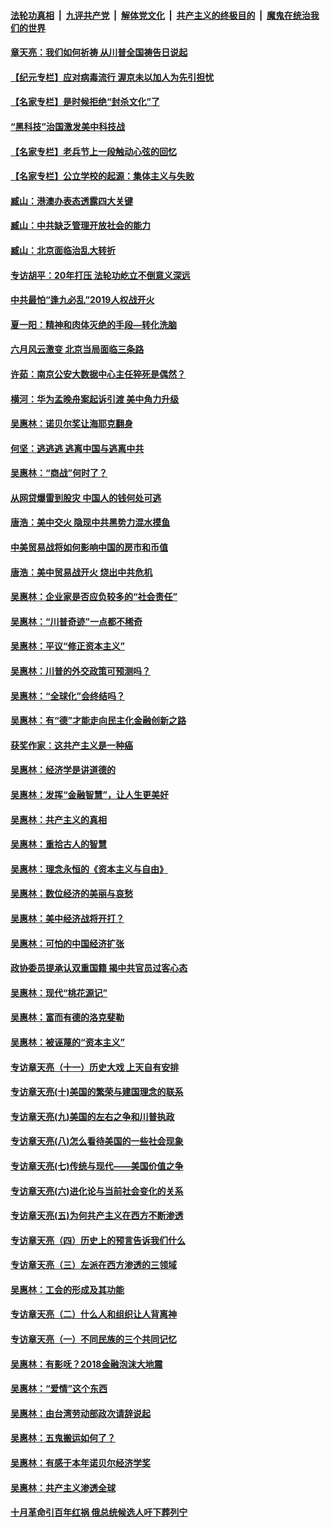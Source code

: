 ####  [法轮功真相](../../../../basic/blob/master/README.md?t=06290631) &nbsp;|&nbsp; [九评共产党](../../../../9ping.md/blob/master/README.md?t=06290631) &nbsp;|&nbsp; [解体党文化](../../../../jtdwh.md/blob/master/README.md?t=06290631)  &nbsp;|&nbsp; [共产主义的终极目的](../../../../gczydzjmd.md/blob/master/README.md?t=06290631) &nbsp;|&nbsp; [魔鬼在统治我们的世界](../../../../mgztzwmdsj.md/blob/master/README.md?t=06290631) 

#### [章天亮：我们如何祈祷 从川普全国祷告日说起](../pages/nsc423/n11944627.md?t=06290631) 

#### [【纪元专栏】应对病毒流行 渥京未以加人为先引担忧](../pages/nsc423/n11875714.md?t=06290631) 

#### [【名家专栏】是时候拒绝“封杀文化”了](../pages/nsc423/n11814093.md?t=06290631) 

#### [“黑科技”治国激发美中科技战](../pages/nsc423/n11638056.md?t=06290631) 

#### [【名家专栏】老兵节上一段触动心弦的回忆](../pages/nsc423/n11646016.md?t=06290631) 

#### [【名家专栏】公立学校的起源：集体主义与失败](../pages/nsc423/n11601833.md?t=06290631) 

#### [臧山：港澳办表态透露四大关键](../pages/nsc423/n11421628.md?t=06290631) 

#### [臧山：中共缺乏管理开放社会的能力](../pages/nsc423/n11407457.md?t=06290631) 

#### [臧山：北京面临治乱大转折](../pages/nsc423/n11406895.md?t=06290631) 

#### [专访胡平：20年打压 法轮功屹立不倒意义深远](../pages/nsc423/n11398800.md?t=06290631) 

#### [中共最怕“逢九必乱”2019人权战开火](../pages/nsc423/n11385248.md?t=06290631) 

#### [夏一阳：精神和肉体灭绝的手段—转化洗脑](../pages/nsc423/n11368250.md?t=06290631) 

#### [六月风云激变 北京当局面临三条路](../pages/nsc423/n11313668.md?t=06290631) 

#### [许茹：南京公安大数据中心主任猝死是偶然？](../pages/nsc423/n11064744.md?t=06290631) 

#### [横河：华为孟晚舟案起诉引渡 美中角力升级](../pages/nsc423/n11027230.md?t=06290631) 

#### [吴惠林：诺贝尔奖让海耶克翻身](../pages/nsc423/n10890049.md?t=06290631) 

#### [何坚：逃逃逃 逃离中国与逃离中共](../pages/nsc423/n10592891.md?t=06290631) 

#### [吴惠林：“商战”何时了？](../pages/nsc423/n10573558.md?t=06290631) 

#### [从网贷爆雷到股灾 中国人的钱何处可逃](../pages/nsc423/n10572800.md?t=06290631) 

#### [唐浩：美中交火 隐现中共黑势力混水摸鱼](../pages/nsc423/n10544040.md?t=06290631) 

#### [中美贸易战将如何影响中国的房市和币值](../pages/nsc423/n10543697.md?t=06290631) 

#### [唐浩：美中贸易战开火 烧出中共危机](../pages/nsc423/n10540126.md?t=06290631) 

#### [吴惠林：企业家是否应负较多的“社会责任”](../pages/nsc423/n10535022.md?t=06290631) 

#### [吴惠林：“川普奇迹”一点都不稀奇](../pages/nsc423/n10512808.md?t=06290631) 

#### [吴惠林：平议“修正资本主义”](../pages/nsc423/n10495724.md?t=06290631) 

#### [吴惠林：川普的外交政策可预测吗？](../pages/nsc423/n10462387.md?t=06290631) 

#### [吴惠林：“全球化”会终结吗？](../pages/nsc423/n10452838.md?t=06290631) 

#### [吴惠林：有“德”才能走向民主化金融创新之路](../pages/nsc423/n10432292.md?t=06290631) 

#### [获奖作家：这共产主义是一种癌](../pages/nsc423/n10431541.md?t=06290631) 

#### [吴惠林：经济学是讲道德的](../pages/nsc423/n10398014.md?t=06290631) 

#### [吴惠林：发挥“金融智慧”，让人生更美好](../pages/nsc423/n10375019.md?t=06290631) 

#### [吴惠林：共产主义的真相](../pages/nsc423/n10351394.md?t=06290631) 

#### [吴惠林：重拾古人的智慧](../pages/nsc423/n10337691.md?t=06290631) 

#### [吴惠林：理念永恒的《资本主义与自由》](../pages/nsc423/n10316274.md?t=06290631) 

#### [吴惠林：数位经济的美丽与哀愁](../pages/nsc423/n10292946.md?t=06290631) 

#### [吴惠林：美中经济战将开打？](../pages/nsc423/n10258825.md?t=06290631) 

#### [吴惠林：可怕的中国经济扩张](../pages/nsc423/n10219147.md?t=06290631) 

#### [政协委员提承认双重国籍 揭中共官员过客心态](../pages/nsc423/n10208809.md?t=06290631) 

#### [吴惠林：现代“桃花源记”](../pages/nsc423/n10185234.md?t=06290631) 

#### [吴惠林：富而有德的洛克斐勒](../pages/nsc423/n10142264.md?t=06290631) 

#### [吴惠林：被诬蔑的“资本主义”](../pages/nsc423/n10124816.md?t=06290631) 

#### [专访章天亮（十一）历史大戏 上天自有安排](../pages/nsc423/n10094905.md?t=06290631) 

#### [专访章天亮(十)美国的繁荣与建国理念的联系](../pages/nsc423/n10094899.md?t=06290631) 

#### [专访章天亮(九)美国的左右之争和川普执政](../pages/nsc423/n10094889.md?t=06290631) 

#### [专访章天亮(八)怎么看待美国的一些社会现象](../pages/nsc423/n10094857.md?t=06290631) 

#### [专访章天亮(七)传统与现代——美国价值之争](../pages/nsc423/n10093140.md?t=06290631) 

#### [专访章天亮(六)进化论与当前社会变化的关系](../pages/nsc423/n10092036.md?t=06290631) 

#### [专访章天亮(五)为何共产主义在西方不断渗透](../pages/nsc423/n10083620.md?t=06290631) 

#### [专访章天亮（四）历史上的预言告诉我们什么](../pages/nsc423/n10083606.md?t=06290631) 

#### [专访章天亮（三）左派在西方渗透的三领域](../pages/nsc423/n10081115.md?t=06290631) 

#### [吴惠林：工会的形成及其功能](../pages/nsc423/n10080633.md?t=06290631) 

#### [专访章天亮（二）什么人和组织让人背离神](../pages/nsc423/n10076637.md?t=06290631) 

#### [专访章天亮（一）不同民族的三个共同记忆](../pages/nsc423/n10074188.md?t=06290631) 

#### [吴惠林：有影呒？2018金融泡沫大地震](../pages/nsc423/n10040534.md?t=06290631) 

#### [吴惠林：“爱情”这个东西](../pages/nsc423/n10019423.md?t=06290631) 

#### [吴惠林：由台湾劳动部政次请辞说起](../pages/nsc423/n9979679.md?t=06290631) 

#### [吴惠林：五鬼搬运如何了？](../pages/nsc423/n9925338.md?t=06290631) 

#### [吴惠林：有感于本年诺贝尔经济学奖](../pages/nsc423/n9871883.md?t=06290631) 

#### [吴惠林：共产主义渗透全球](../pages/nsc423/n9812748.md?t=06290631) 

#### [十月革命引百年红祸 俄总统候选人吁下葬列宁](../pages/nsc423/n9810182.md?t=06290631) 

